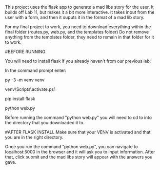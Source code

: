 This project uses the flask app to generate a mad libs story for the user. It builds off Lab 11, but makes it a bit more interactive.
It takes input from the user with a form, and then it ouputs it in the format of a mad lib story. 


For my final project to work, you need to download everything within the final folder (routes.py, web.py, and the templates folder)
Do not remove anything from the templates folder, they need to remain in that folder for it to work. 

#BEFORE RUNNING

You will need to install flask if you already haven't from our previous lab:

In the command prompt enter:

py -3 -m venv venv

venv\Scripts\activate.ps1

pip install flask

python web.py

Before running the command "python web.py" you will need to cd to into the directory that you downloaded it to.

#AFTER FLASK INSTALL
Make sure that your VENV is activated and that you are in the right directory.

Once you run the command "python web.py", you can navigate to localhost:5000 in the browser and it will ask you to input information. 
After that, click submit and the mad libs story will appear with the answers you gave. 
